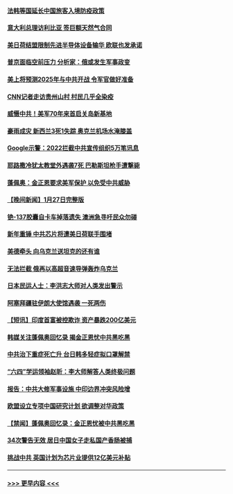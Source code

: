 #### [法韩等国延长中国旅客入境防疫政策](../pages/prog202/a103636938.md?t=01290643) 
#### [意大利总理访利比亚 签巨额天然气合同](../pages/prog202/a103636939.md?t=01290643) 
#### [美日荷结盟限制先进半导体设备输华 欧联也发承诺](../pages/prog202/a103636932.md?t=01290643) 
#### [普京面临空前压力 分析家：俄或发生军事政变](../pages/prog202/a103636845.md?t=01290643) 
#### [美上将预测2025年与中共开战 令军官做好准备](../pages/prog202/a103636851.md?t=01290643) 
#### [CNN记者走访贵州山村 村民几乎全染疫](../pages/prog202/a103636848.md?t=01290643) 
#### [威慑中共！美军70年来首启关岛新基地](../pages/prog202/a103636840.md?t=01290643) 
#### [豪雨成灾 新西兰3死1失踪 奥克兰机场水淹膝盖](../pages/prog202/a103636820.md?t=01290643) 
#### [Google示警：2022拦截中共宣传组织5万笔讯息](../pages/prog202/a103636703.md?t=01290643) 
#### [耶路撒冷犹太教堂外遇袭7死 巴勒斯坦枪手遭撃毙](../pages/prog202/a103636702.md?t=01290643) 
#### [蓬佩奥：金正恩要求美军保护 以免受中共威胁](../pages/prog202/a103636683.md?t=01290643) 
#### [【晚间新闻】1月27日完整版](../pages/prog202/a103636693.md?t=01290643) 
#### [铯-137胶囊自卡车掉落遗失 澳洲急寻吁民众勿碰](../pages/prog202/a103636678.md?t=01290643) 
#### [新年重锤 中共芯片将遭美日荷联手围堵](../pages/prog202/a103636540.md?t=01290643) 
#### [美德牵头 向乌克兰送坦克的还有谁](../pages/prog202/a103636539.md?t=01290643) 
#### [无法拦截 俄再以高超音速导弹轰炸乌克兰](../pages/prog202/a103636537.md?t=01290643) 
#### [日本民运人士：李洪志大师对人类发出警示](../pages/prog202/a103636463.md?t=01290643) 
#### [阿塞拜疆驻伊朗大使馆遇袭 一死两伤](../pages/prog202/a103636339.md?t=01290643) 
#### [【短讯】印度首富被控欺诈 资产暴跌200亿美元](../pages/prog202/a103636338.md?t=01290643) 
#### [韩媒关注蓬佩奥回忆录 揭金正恩忧中共黑吃黑](../pages/prog202/a103636337.md?t=01290643) 
#### [中共治下重症死亡升 台日韩多轻症拟口罩解禁](../pages/prog202/a103636335.md?t=01290643) 
#### [“六四”学运领袖赵昕：李大师解答人类终极问题](../pages/prog202/a103636351.md?t=01290643) 
#### [报告：中共大修军事设施 中印边界冲突风险增](../pages/prog202/a103636328.md?t=01290643) 
#### [欧盟设立专项中国研究计划 欲调整对华政策](../pages/prog202/a103636299.md?t=01290643) 
#### [【禁闻】蓬佩奥回忆录：金正恩忧被中共黑吃黑](../pages/prog202/a103636221.md?t=01290643) 
#### [34次警告无效 居日中国女子走私国产香肠被捕](../pages/prog202/a103636207.md?t=01290643) 
#### [挑战中共 英国计划为芯片业提供12亿美元补贴](../pages/prog202/a103636083.md?t=01290643) 

----
#### [ >>> 更早内容 <<< ](../indexes/prog202-earlier.md)

